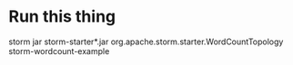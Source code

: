 # Run this thing
storm jar storm-starter*.jar org.apache.storm.starter.WordCountTopology storm-wordcount-example

